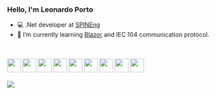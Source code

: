 ### Hello, I'm Leonardo Porto

- 💻 .Net developer at <a href="http://spinengenharia.com.br">SPINEng</a>
- :book: I’m currently learning <a href="https://learn.microsoft.com/en-us/aspnet/core/blazor/?view=aspnetcore-8.0">Blazor</a> and IEC 104 communication protocol.

<br />
<div>
  <!--<a href="https://github.com/leokporto">
    <img height="180em" src="https://github-readme-stats.vercel.app/api?username=leokporto&show_icons=true&theme=default"/>
  <br />
    <img loading="lazy" height="180em" src="https://github-readme-stats.vercel.app/api/top-langs/?username=leokporto&layout=compact"/>-->
  <!--
    <img height="180em" src="https://github-readme-stats.vercel.app/api/top-langs/?username=leokporto&layout=compact&langs_count=7&theme=default"/>
  -->
</div>
<div style="display: inline_block"><br />
  <img height="32" width="32" src="https://cdn.jsdelivr.net/gh/devicons/devicon/icons/dotnetcore/dotnetcore-original.svg" />
  <img height="32" width="32" src="https://cdn.jsdelivr.net/gh/devicons/devicon/icons/csharp/csharp-original.svg" />
  <img height="32" width="32" src="https://cdn.jsdelivr.net/gh/devicons/devicon/icons/python/python-original.svg" />
  <img height="32" width="32" src="https://cdn.jsdelivr.net/gh/devicons/devicon/icons/html5/html5-original-wordmark.svg" />
  <img height="32" width="32" src="https://cdn.jsdelivr.net/gh/devicons/devicon/icons/css3/css3-original-wordmark.svg" />
  <img height="32" width="32" src="https://cdn.jsdelivr.net/gh/devicons/devicon/icons/javascript/javascript-original.svg" />
  <img height="32" width="32" src="https://cdn.jsdelivr.net/gh/devicons/devicon/icons/docker/docker-plain-wordmark.svg" />
  <img height="32" width="32" src="https://cdn.jsdelivr.net/gh/devicons/devicon/icons/unity/unity-original.svg" /> 
  <img height="32" width="32" src="https://cdn.jsdelivr.net/gh/devicons/devicon/icons/unrealengine/unrealengine-original.svg" />  
</div>
<div style="display: inline_block"><br />
  <a href="https://www.linkedin.com/in/leonardo-klarmann-porto-466a7921/">
    <img src="https://img.shields.io/badge/LinkedIn-0077B5?style=for-the-badge&logo=linkedin&logoColor=white" />
  </a>
</div>

<!--
**leokporto/leokporto** is a ✨ _special_ ✨ repository because its `README.md` (this file) appears on your GitHub profile.

Here are some ideas to get you started:

- 🔭 I’m currently working on ...
- 🌱 I’m currently learning ...
- 👯 I’m looking to collaborate on ...
- 🤔 I’m looking for help with ...
- 💬 Ask me about ...
- 📫 How to reach me: ...
- 😄 Pronouns: ...
- ⚡ Fun fact: ...
-->
